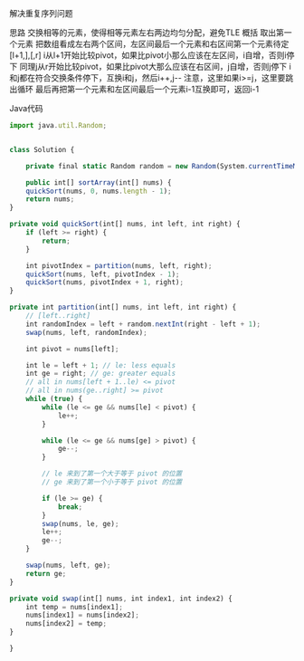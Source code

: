 
解决重复序列问题

思路
交换相等的元素，使得相等元素左右两边均匀分配，避免TLE
概括
取出第一个元素
把数组看成左右两个区间，左区间最后一个元素和右区间第一个元素待定
[l+1,],[,r]
i从l+1开始比较pivot，如果比pivot小那么应该在左区间，i自增，否则i停下
同理j从r开始比较pivot，如果比pivot大那么应该在右区间，j自增，否则j停下
i和j都在符合交换条件停下，互换i和j，然后i++,j--
注意，这里如果i>=j，这里要跳出循环
最后再把第一个元素和左区间最后一个元素i-1互换即可，返回i-1


Java代码
```javascript
import java.util.Random;


class Solution {

    private final static Random random = new Random(System.currentTimeMillis());

    public int[] sortArray(int[] nums) {
    quickSort(nums, 0, nums.length - 1);
    return nums;
}

private void quickSort(int[] nums, int left, int right) {
    if (left >= right) {
        return;
    }

    int pivotIndex = partition(nums, left, right);
    quickSort(nums, left, pivotIndex - 1);
    quickSort(nums, pivotIndex + 1, right);
}

private int partition(int[] nums, int left, int right) {
    // [left..right]
    int randomIndex = left + random.nextInt(right - left + 1);
    swap(nums, left, randomIndex);

    int pivot = nums[left];

    int le = left + 1; // le: less equals
    int ge = right; // ge: greater equals
    // all in nums[left + 1..le) <= pivot
    // all in nums(ge..right] >= pivot
    while (true) {
        while (le <= ge && nums[le] < pivot) {
            le++;
        }

        while (le <= ge && nums[ge] > pivot) {
            ge--;
        }

        // le 来到了第一个大于等于 pivot 的位置
        // ge 来到了第一个小于等于 pivot 的位置

        if (le >= ge) {
            break;
        }
        swap(nums, le, ge);
        le++;
        ge--;
    }

    swap(nums, left, ge);
    return ge;
}

private void swap(int[] nums, int index1, int index2) {
    int temp = nums[index1];
    nums[index1] = nums[index2];
    nums[index2] = temp;
}

}

```